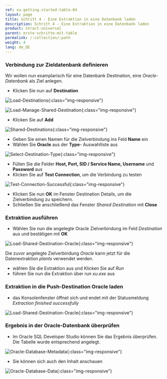 ```yaml
---
ref: xu-getting-started-table-04
layout: page
title: Schritt 4 - Eine Extraktion in eine Datenbank laden
description: Schritt 4 - Eine Extraktion in eine Datenbank laden
product: xtract-universal
parent: erste-schritte-mit-table
permalink: /:collection/:path
weight: 4
lang: de_DE
---
```


### Verbindung zur Zieldatenbank definieren

Wir wollen nun examplarisch für eine Datenbank Destination, eine *Oracle-Datenbank* als Ziel anlegen.

- Klicken Sie nun auf **Destination**

![Load-Destinations](/img/content/destination_xu.png){:class="img-responsive"}

![Load-Manage-Shared-Destination](/img/content/Load-Manage-Shared-Destination.jpg){:class="img-responsive"}

- Klicken Sie auf **Add**

![Shared-Destinations](/img/content/xu/Shared-Destinations.jpg){:class="img-responsive"}

- Geben Sie einen Namen für die Zielverbindung ins Feld **Name** ein
- Wählen Sie **Oracle** aus der **Type**- Auswahlliste aus

![Select-Destination-Type](/img/content/xu/Select-Destination-Type.jpg){:class="img-responsive"}

- Füllen Sie die Felder **Host, Port, SID / Service Name, Username** und **Password** aus
- Klicken Sie auf **Test Connection**, um die Verbindung zu testen

![Test-Connection-Successful](/img/content/xu/Oracle-Destination-Details.jpg){:class="img-responsive"}

- Klicken Sie nun **OK** im Fenster Destination Details, um die Zielverbindung zu speichern. 
- Schließen Sie anschließend das Fenster *Shared Destination* mit **Close**

### Extraktion ausführen

- Wählen Sie nun die angelegte Oracle Zielverbindung im Feld *Destination* aus und bestätigen mit **OK**

![Load-Shared-Destination-Oracle](/img/content/xu/Load-Shared-Destination-Oracle.jpg){:class="img-responsive"}

Die zuvor angelegte Zielverbindung *Oracle* kann jetzt für die Datenextraktion *plants* verwendet werden.

- wählen SIe die Extraktion aus und Klicken Sie auf *Run*
- führen Sie nun die Extraktion über *run xu.exe* aus
            
### Extraktion in die Push-Destination Oracle laden

- das Konsolenfenster öffnet sich und endet mit der Statusmeldung *Extraction finished successfully*

![Load-Shared-Destination-Oracle](/img/content/xu/konsole_run_in_xu_exe.png){:class="img-responsive"}

### Ergebnis in der Oracle-Datenbank überprüfen

- Im Oracle SQL Developer Studio können Sie das Ergebnis überprüfen. Die Tabelle wurde entsprechend angelegt.

![Oracle-Database-Metadata](/img/content/xu/Oracle-Database-Metadata.jpg){:class="img-responsive"}

- Sie können sich auch den Inhalt anschauen

![Oracle-Database-Data](/img/content/xu/Oracle-Database-Data.jpg){:class="img-responsive"}

